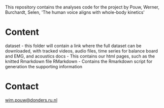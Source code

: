 This repository contains the analyses code for the project by Pouw, Werner, Burchardt, Selen, 'The human voice aligns with whole-body kinetics'

# Content
dataset - this folder will contain a link where the full dataset can be downloaded, with tracked videos, audio files, time series for balance board and EMG, and acoustics
docs - This contains our html pages, such as the knitted Rmarkdown file
RMarkdown - Contains the Rmarkdown script for generation the supporting information

# Contact
wim.pouw@donders.ru.nl
